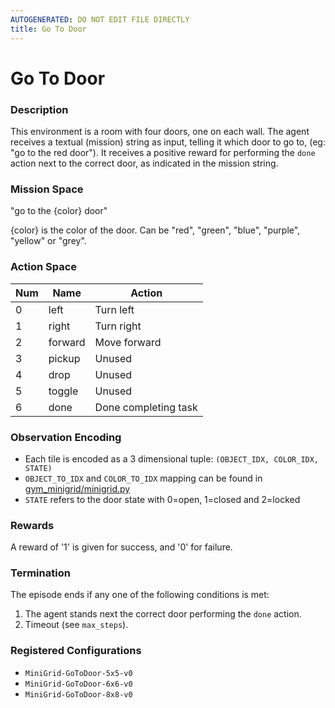 ```yaml
---
AUTOGENERATED: DO NOT EDIT FILE DIRECTLY
title: Go To Door
---
```



# Go To Door

### Description

This environment is a room with four doors, one on each wall. The agent
receives a textual (mission) string as input, telling it which door to go
to, (eg: "go to the red door"). It receives a positive reward for performing
the `done` action next to the correct door, as indicated in the mission
string.

### Mission Space

"go to the {color} door"

{color} is the color of the door. Can be "red", "green", "blue", "purple",
"yellow" or "grey".

### Action Space

| Num | Name         | Action               |
|-----|--------------|----------------------|
| 0   | left         | Turn left            |
| 1   | right        | Turn right           |
| 2   | forward      | Move forward         |
| 3   | pickup       | Unused               |
| 4   | drop         | Unused               |
| 5   | toggle       | Unused               |
| 6   | done         | Done completing task |

### Observation Encoding

- Each tile is encoded as a 3 dimensional tuple:
    `(OBJECT_IDX, COLOR_IDX, STATE)`
- `OBJECT_TO_IDX` and `COLOR_TO_IDX` mapping can be found in
    [gym_minigrid/minigrid.py](gym_minigrid/minigrid.py)
- `STATE` refers to the door state with 0=open, 1=closed and 2=locked

### Rewards

A reward of '1' is given for success, and '0' for failure.

### Termination

The episode ends if any one of the following conditions is met:

1. The agent stands next the correct door performing the `done` action.
2. Timeout (see `max_steps`).

### Registered Configurations

- `MiniGrid-GoToDoor-5x5-v0`
- `MiniGrid-GoToDoor-6x6-v0`
- `MiniGrid-GoToDoor-8x8-v0`
